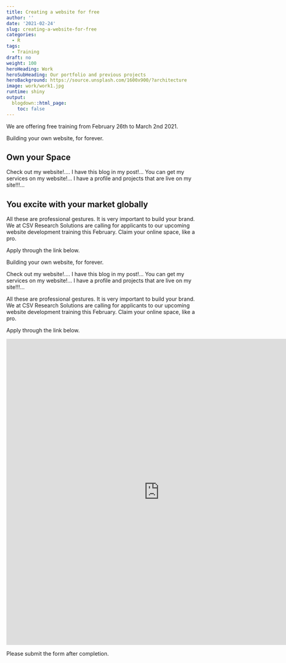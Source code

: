 ```yaml
---
title: Creating a website for free
author: ''
date: '2021-02-24'
slug: creating-a-website-for-free
categories:
  - R
tags:
  - Training
draft: no
weight: 100
heroHeading: Work
heroSubHeading: Our portfolio and previous projects
heroBackground: https://source.unsplash.com/1600x900/?architecture
image: work/work1.jpg
runtime: shiny
output:
  blogdown::html_page:
    toc: false
---
```




We are offering free training from February 26th to March 2nd 2021.

Building your own website, for forever.

## Own your Space

Check out my website!.... I have this blog in my post!... You can get my services on my website!... I have a profile and projects that are live on my site!!!...

## You excite with your market globally

All these are professional gestures. It is very important to build your brand. We at CSV Research Solutions are calling for applicants to our upcoming website development training this February. Claim your online space, like a pro.

Apply through the link below.

Building your own website, for forever.

Check out my website!.... I have this blog in my post!... You can get my services on my website!... I have a profile and projects that are live on my site!!!...

All these are professional gestures. It is very important to build your brand. We at CSV Research Solutions are calling for applicants to our upcoming website development training this February. Claim your online space, like a pro.

Apply through the link below.


<iframe height="800" width="800" frameborder="no" src="https://ee.kobotoolbox.org/i/69E4LxpN/"> </iframe>

<br>


Please submit the form after completion.
